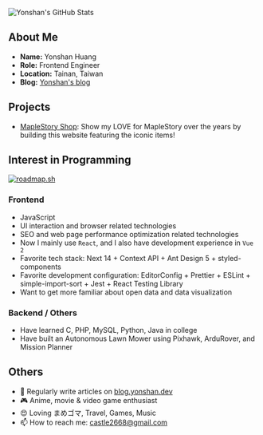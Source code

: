 ![Yonshan's GitHub Stats](https://github-readme-stats.vercel.app/api?username=huangyonshan&theme=react)

## About Me

* **Name:** Yonshan Huang
* **Role:** Frontend Engineer
* **Location:** Tainan, Taiwan
* **Blog:** [Yonshan's blog](https://blog.yonshan.dev)

## Projects

* [MapleStory Shop](https://huangyonshan.github.io/maplestory-shop/): Show my LOVE for MapleStory over the years by building this website featuring the iconic items!

## Interest in Programming

[![roadmap.sh](https://api.roadmap.sh/v1-badge/wide/65fbda486deb533d6e0244c9?variant=dark)](https://roadmap.sh)

### Frontend

* JavaScript
* UI interaction and browser related technologies
* SEO and web page performance optimization related technologies
* Now I mainly use `React`, and I also have development experience in `Vue 2`
* Favorite tech stack: Next 14 + Context API + Ant Design 5 + styled-components
* Favorite development configuration: EditorConfig + Prettier + ESLint + simple-import-sort + Jest + React Testing Library
* Want to get more familiar about open data and data visualization

### Backend / Others

* Have learned C, PHP, MySQL, Python, Java in college
* Have built an Autonomous Lawn Mower using Pixhawk, ArduRover, and Mission Planner
  
## Others

* 📝 Regularly write articles on [blog.yonshan.dev](https://blog.yonshan.dev/)
* 🎮 Anime, movie & video game enthusiast
* 😍 Loving まめゴマ, Travel, Games, Music
* 📫 How to reach me: castle2668@gmail.com
